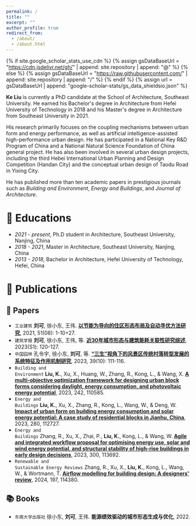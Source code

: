 ```yaml
---
permalink: /
title: ""
excerpt: ""
author_profile: true
redirect_from: 
  - /about/
  - /about.html
---
```


{% if site.google_scholar_stats_use_cdn %}
{% assign gsDataBaseUrl = "https://cdn.jsdelivr.net/gh/" | append: site.repository | append: "@" %}
{% else %}
{% assign gsDataBaseUrl = "https://raw.githubusercontent.com/" | append: site.repository | append: "/" %}
{% endif %}
{% assign url = gsDataBaseUrl | append: "google-scholar-stats/gs_data_shieldsio.json" %}

<span class='anchor' id='about-me'></span>

**Ke Liu** is currently a PhD candidate at the School of Architecture, Southeast University. He earned his Bachelor's degree in Architecture from Hefei University of Technology in 2018 and his Master's degree in Architecture from Southeast University in 2021. 

His research primarily focuses on the coupling mechanisms between urban form and energy performance, as well as artificial intelligence-assisted high-performance urban design. He has participated in a National Key R&D Program of China and a National Natural Science Foundation of China general project. He has also been involved in several urban design projects, including the third Hebei International Urban Planning and Design Competition (Handan City) and the conceptual urban design of Taodu Road in Yixing City. 

He has published more than ten academic papers in prestigious journals such as *Building and Environment*, *Energy and Buildings*, and *Journal of Architecture*.


<!-- 
# 🔥 News
- *2022.02*: &nbsp;🎉🎉 Lorem ipsum dolor sit amet, consectetur adipiscing elit. Vivamus ornare aliquet ipsum, ac tempus justo dapibus sit amet. 
-->

# 📖 Educations
- *2021 - present*, Ph.D student in Architecture, Southeast University, Nanjing, China
- *2018 - 2021*, Master in Architecture, Southeast University, Nanjing, China
- *2013 - 2018*, Bachelor in Architecture, Hefei University of Technology, Hefei, China

<!--
# 🔍 Projects

 Project

## Sampling Robots in Complex Environments

<div class='paper-box'>
<div class='paper-box-image'>
<div class="badge">2023.03 - Present</div>
<img src='images/projects/202303_Sampling_Robots_in_Complex_Environments.png' alt="sym" width="100%">
</div>
<div class='paper-box-text' markdown="1">

Because of the irregularities on the object's surface and variations in lighting conditions, point cloud images obtained from a single perspective often contain significant gaps and errors at the object's edges, which can lead to inaccurate grasping pose estimations. To tackle these challenges, this article proposes a practical robot grasping method based on 6D pose estimation and point cloud fusion. First, 6D pose estimation is conducted, utilizing the results from model point cloud and pose estimation to complete the input point cloud through ICP (Iterative Closest Point). Subsequently, the resulting complete object point cloud is used to estimate the 6D grasping pose of the object with the help of the grasping direction estimation network.
 -->

# 📝 Publications 

## 📃 Papers

- <code class="language-plaintext highlighter-rouge">工业建筑</code> **刘可**, 徐小东, 王伟. [**以节能为导向的住区形态布局及自动寻优方法研究**](https://kns.cnki.net/kcms2/article/abstract?v=Xhw-7KfLOFmhi7u5rOdZQk6wvGTL9K5uytKekFWDLSB4lYQGSxJwN-LrY6RCGVA9qIpF8qztDYsmgYlguU7Hc1s4QuWCvkMZt6NGtUgjRz9jPycWIY3XLSein2-cY-RJV7JBYlriHSueyv_u8Uo1Mg==&uniplatform=NZKPT&language=CHS), 2021, 51(08): 1-10+27.
- <code class="language-plaintext highlighter-rouge">建筑学报</code> **刘可**, 徐小东, 王伟, 等. [**近30年城市形态与建筑能耗关联性研究综述**](https://kns.cnki.net/kcms2/article/abstract?v=Xhw-7KfLOFkreke1o2fR4y72kPnCgUJIeaBKuD6o_dl5zytiUz6O56H8tDtbI-ZoiQydYeKuYatVOyIihhKU7Zu0T7nyxkEkN28h4jQC4Esax1QowFsvheIZAHHyxY3v6W6d0DSyFmHUJU2c3O3Iug==&uniplatform=NZKPT&language=CHS), 2023(S1): 120-127.
- <code class="language-plaintext highlighter-rouge">中国园林</code> 孔令宇, 徐小东, **刘可**, 等. [**“三生”视角下的风景区传统村落转型发展的系统特征及作用机制研究**](https://kns.cnki.net/kcms2/article/abstract?v=Xhw-7KfLOFkreke1o2fR4y72kPnCgUJIeaBKuD6o_dlBkM_gjODygyOPNfFPybe65-QZU8gJJasPuobqwkO6aUJY2JjaDoaJGJHxVPPR0zjNf4gGu_ikooNhy2BtrTEoGK9J9Jpvn9NlQdUN3VeVmA==&uniplatform=NZKPT&language=CHS), 2023, 39(10): 111-116.
- <code class="language-plaintext highlighter-rouge">Building and Environment</code> **Liu, K.**, Xu, X., Huang, W., Zhang, R., Kong, L., & Wang, X. [**A multi-objective optimization framework for designing urban block forms considering daylight, energy consumption, and photovoltaic energy potential**](https://doi.org/10.1016/j.buildenv.2023.110585), 2023, 242, 110585.
- <code class="language-plaintext highlighter-rouge">Energy and Buildings</code> **Liu, K.**, Xu, X., Zhang, R., Kong, L., Wang, W., & Deng, W. [**Impact of urban form on building energy consumption and solar energy potential: A case study of residential blocks in Jianhu, China**](https://doi.org/10.1016/j.enbuild.2022.112727), 2023, 280, 112727.
- <code class="language-plaintext highlighter-rouge">Energy and Buildings</code> Zhang, R., Xu, X., Zhai, P., **Liu, K.**, Kong, L., & Wang, W. [**Agile and integrated workflow proposal for optimising energy use, solar and wind energy potential, and structural stability of high-rise buildings in early design decisions**](https://doi.org/10.1016/j.enbuild.2023.113692), 2023, 300, 113692. 
- <code class="language-plaintext highlighter-rouge">Renewable and Sustainable Energy Reviews</code> Zhang, R., Xu, X., **Liu, K.**, Kong, L., Wang, W., & Wortmann, T. [**Airflow modelling for building design: A designers' review**](https://doi.org/10.1016/j.rser.2024.114380), 2024, 197, 114380.

## 📚 Books
- <code class="language-plaintext highlighter-rouge">东南大学出版社</code> 徐小东, **刘可**, 王伟. **能源绩效驱动的城市形态生成与优化**, 2022.

<!-- 
## 📚 Patents

- <code class="language-plaintext highlighter-rouge">Invention Patent</code> [**A Rock Core Box Handling Robot**](https://cprs.patentstar.com.cn/Search/Detail?ANE=9DIE1BAA2AAA8CDA8EDA9CIB9BIF9GBC9BED6BDA9HBH9IBE), Weidong Wang, Hengbin Liang, **Haofei Ma**, Gongcheng Wang (CN202310547284.5, Pending)

- <code class="language-plaintext highlighter-rouge">Utility Model Patent</code> [**A Spherical Metamorphic Robot and An Environmental Information Monitoring System**](https://cprs.patentstar.com.cn/Search/Detail?ANE=AHIA8FDA8AGA9GGE9HAA6GAA9HDD9CIC9FCA9HDC9GDF9ICF), Yuhan Rao, Manhong Li, *Haofei Ma*, Yuchong Gao, Nuo Zhang, Xinyu Liu (CN202120212154.2)

- <code class="language-plaintext highlighter-rouge">Utility Model Patent</code> [**A Rope Driven Cleaning Robot**](https://cprs.patentstar.com.cn/Search/Detail?ANE=AIHA6AGA7BEA9DID9BIC9ICBBFIA8BDA9IBF9ICG8EEA9FDG), Bao Li, Manhong Li, Shuofan Li, **Haofei Ma**, Jidong Guo, Yuchong Gao, Yingxin Dong (CN202120545507.0)

- <code class="language-plaintext highlighter-rouge">Utility Model Patent</code> [**Small Ocean Vehicles Using Wave Energy to Generate Electricity**](https://cprs.patentstar.com.cn/Search/Detail?ANE=9EEB9HFD3ABA3CBA9AIB9GIF8IAA9FADBCIA9BEA9ECDAGGA), Yihan Gao, **Haofei Ma**, Shaoan Chen, Haoran Sun, Chenxi Song (CN202020078465.X)

- <code class="language-plaintext highlighter-rouge">Software Copyright</code> [**Identity Recognition and Infrared Temperature Measurement Control System**](https://register.ccopyright.com.cn/publicInquiry.html?type=softList&registerNumber=2021SR1391064&keyWord=%E9%A9%AC%E6%B5%A9%E9%A3%9E&publicityType=ALL&registerDateType=ALL), **Haofei Ma** (2021SR1391064)
-->

<!-- 
# 🏆 Honors and Awards

## 🏅 Honors
- *2023.12*, Leading Intelligence · Wang Yanqing Scholarship
- *2023.10*, Excellent Students of Harbin Institute of Technology
- *2023.09*, Top Grade Scholarship in Harbin Institute of Technology
- *2022.06*, Provincial Outstanding Graduates (Top 1%)
- *2021.05*, Provincial Merit Student (Top 1%)
- *2021.06*, Finely Crafted Technology Scholarship
- *2021.01*, Outstanding Student in Hebei University of Technology
- *2020.12*, [National Scholarship](https://mp.weixin.qq.com/s/ulEa10HIwbCN9yk4mXRcVQ) (Top 0.3%)
- *2020.12*, Excellent Student Cadre in Hebei University of Technology
- *2020.12*, The First Prize Scholarship in Hebei University of Technology

## 🎏 Competitions
- *2021.09*, “Internet +” Innovation and Entrepreneurship Competition Provincial Silver Award .
- *2021.08*, E-commerce “Innovation, Creativity, and Entrepreneurship” Challenge Provincial Third Prize.
- *2021.07*, Zhou Peiyuan Mechanics Competition Provincial Second Prize and National Excellence Award.
- *2020.12*, Hebei Province College Robot Competition Seconda Prize.
- *2020.10*, Electronic Design Competition Provincial Second Prize.
- *2020.10*, iCAN International Innovation and Entrepreneurship Competition Provincial Second Prize.
- *2020.09*, Mechanical Innovation Design Competition Provincial Second Prize.
- *2019.12*, Mathematics Competition Provincial First Prize.
- *2019.09*, iCAN International Innovation and Entrepreneurship Competition Provincial Third Prize.
- *2019.06*, Mathematics Competition Provincial Second Prize.
-->

<!-- 
# 💼 Societies

- *2023.02 - 2023.07*, School Office Assistant in Harbin Institute of Technology.
- *2022.02 - 2022.06*, Class Leader in Hebei University of Technology.
- *2019.09 - 2022.06*, Class Study Monitor in Hebei University of Technology.
- *2020.09 - 2021.08*, Director of Haier Key Maker-Lab in Hebei University of Technology.
-->

<!-- 
# 💬 Invited Talks
- *2021.06*, Lorem ipsum dolor sit amet, consectetur adipiscing elit. Vivamus ornare aliquet ipsum, ac tempus justo dapibus sit amet. 
- *2021.03*, Lorem ipsum dolor sit amet, consectetur adipiscing elit. Vivamus ornare aliquet ipsum, ac tempus justo dapibus sit amet.  \| [\[video\]](https://github.com/)
-->

<!-- 
# 💻 Internships
- *2019.05 - 2020.02*, [Lorem](https://github.com/), China.
-->
